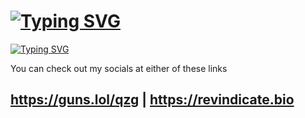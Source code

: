 # [![Typing SVG](https://readme-typing-svg.demolab.com?font=Fira+Code&pause=1000&color=F7F7F7&random=true&width=435&lines=Hey%2C+I'm+revindicate)](https://git.io/typing-svg)

[![Typing SVG](https://readme-typing-svg.demolab.com?font=Fira+Code&pause=1000&color=F7F7F7&random=true&width=435&lines=Owner+%26+founder+of+Infobin.cc)](https://git.io/typing-svg)

You can check out my socials at either of these links

https://guns.lol/qzg | https://revindicate.bio
-----------------------

